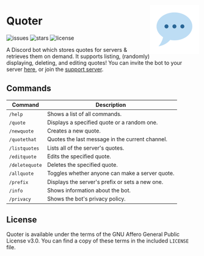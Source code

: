 <img align="right" height=128 width=128 src="logo.png" /></p>

# Quoter

![issues](https://img.shields.io/github/issues/nickhasoccured/quoter)
![stars](https://img.shields.io/github/stars/nickhasoccured/quoter)
![license](https://img.shields.io/github/license/nickhasoccured/quoter)

A Discord bot which stores quotes for servers & retrieves them on demand. It supports listing, (randomly) displaying, deleting, and editing quotes! You can invite the bot to your server [here](https://discord.com/oauth2/authorize?client_id=784853298271748136&scope=bot&permissions=347200), or join the [support server](https://discord.gg/QzXTgS2CNk).

## Commands

| Command        | Description                                     |
| -------------- | ----------------------------------------------- |
| `/help`        | Shows a list of all commands.                   |
| `/quote`       | Displays a specified quote or a random one.     |
| `/newquote`    | Creates a new quote.                            |
| `/quotethat`   | Quotes the last message in the current channel. |
| `/listquotes`  | Lists all of the server's quotes.               |
| `/editquote`   | Edits the specified quote.                      |
| `/deletequote` | Deletes the specified quote.                    |
| `/allquote`    | Toggles whether anyone can make a server quote. |
| `/prefix`      | Displays the server's prefix or sets a new one. |
| `/info`        | Shows information about the bot.                |
| `/privacy`     | Shows the bot's privacy policy.                 |

## License

Quoter is available under the terms of the GNU Affero General Public License v3.0. You can find a copy of these terms in the included `LICENSE` file.

